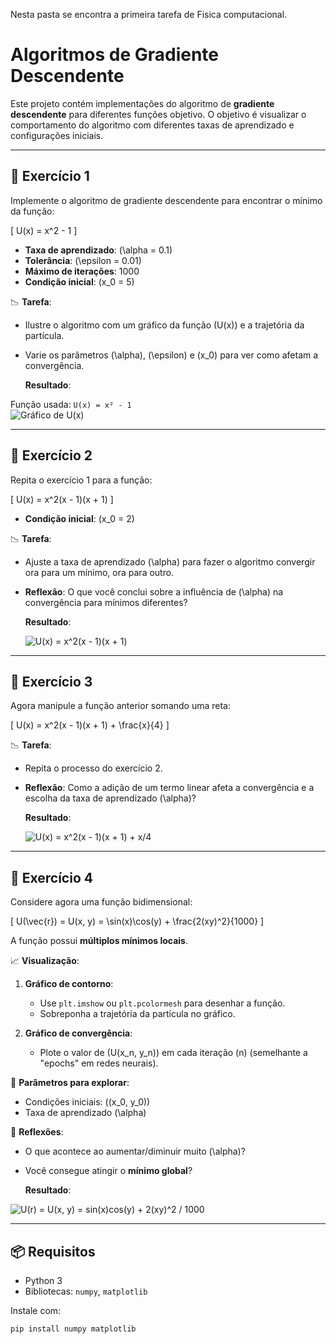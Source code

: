 Nesta pasta se encontra a primeira tarefa de Fisica computacional. 

# Algoritmos de Gradiente Descendente

Este projeto contém implementações do algoritmo de **gradiente descendente** para diferentes funções objetivo. O objetivo é visualizar o comportamento do algoritmo com diferentes taxas de aprendizado e configurações iniciais.

---

## 🧮 Exercício 1

Implemente o algoritmo de gradiente descendente para encontrar o mínimo da função:

\[
U(x) = x^2 - 1
\]

- **Taxa de aprendizado**: \(\alpha = 0.1\)  
- **Tolerância**: \(\epsilon = 0.01\)  
- **Máximo de iterações**: 1000  
- **Condição inicial**: \(x_0 = 5\)

📉 **Tarefa**:  
- Ilustre o algoritmo com um gráfico da função \(U(x)\) e a trajetória da partícula.
- Varie os parâmetros \(\alpha\), \(\epsilon\) e \(x_0\) para ver como afetam a convergência.

  **Resultado**:

 Função usada: `U(x) = x² - 1`  
![Gráfico de U(x)](img/ex1.PNG)

---

## 🧮 Exercício 2

Repita o exercício 1 para a função:

\[
U(x) = x^2(x - 1)(x + 1)
\]

- **Condição inicial**: \(x_0 = 2\)

📉 **Tarefa**:  
- Ajuste a taxa de aprendizado \(\alpha\) para fazer o algoritmo convergir ora para um mínimo, ora para outro.
- **Reflexão**: O que você conclui sobre a influência de \(\alpha\) na convergência para mínimos diferentes?

  **Resultado**:

  ![U(x) = x^2(x - 1)(x + 1)](img/ex2.PNG)

---

## 🧮 Exercício 3

Agora manipule a função anterior somando uma reta:

\[
U(x) = x^2(x - 1)(x + 1) + \frac{x}{4}
\]

📉 **Tarefa**:  
- Repita o processo do exercício 2.
- **Reflexão**: Como a adição de um termo linear afeta a convergência e a escolha da taxa de aprendizado \(\alpha\)? 

  **Resultado**:

  ![U(x) = x^2(x - 1)(x + 1) + x/4 ](img/ex3.PNG)

---

## 🧮 Exercício 4

Considere agora uma função bidimensional:

\[
U(\vec{r}) = U(x, y) = \sin(x)\cos(y) + \frac{2(xy)^2}{1000}
\]

A função possui **múltiplos mínimos locais**.

📈 **Visualização**:

1. **Gráfico de contorno**:
   - Use `plt.imshow` ou `plt.pcolormesh` para desenhar a função.
   - Sobreponha a trajetória da partícula no gráfico.

2. **Gráfico de convergência**:
   - Plote o valor de \(U(x_n, y_n)\) em cada iteração \(n\) (semelhante a "epochs" em redes neurais).

🔁 **Parâmetros para explorar**:
- Condições iniciais: \((x_0, y_0)\)
- Taxa de aprendizado \(\alpha\)

💬 **Reflexões**:
- O que acontece ao aumentar/diminuir muito \(\alpha\)?
- Você consegue atingir o **mínimo global**?

   **Resultado**:

 ![U(r) = U(x, y) = sin(x)cos(y) + 2(xy)^2 / 1000](img/ex4.PNG)


---

## 📦 Requisitos

- Python 3
- Bibliotecas: `numpy`, `matplotlib`

Instale com:

```bash
pip install numpy matplotlib
